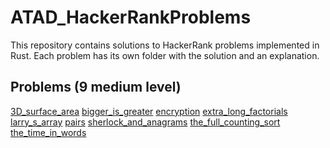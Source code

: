# ATAD_HackerRankProblems

This repository contains solutions to HackerRank problems implemented in Rust. 
Each problem has its own folder with the solution and an explanation.

## Problems (9 medium level)
[3D_surface_area](./3D_surface_area/README.md)
[bigger_is_greater](./bigger_is_greater/README.md)
[encryption](./encryption/README.md)
[extra_long_factorials](./extra_long_factorials/README.md)
[larry_s_array](./larry_s_array/README.md)
[pairs](./pairs/README.md)
[sherlock_and_anagrams](./sherlock_and_anagrams/README.md)
[the_full_counting_sort](./the_full_counting_sort/README.md)
[the_time_in_words](./the_time_in_words/README.md)

